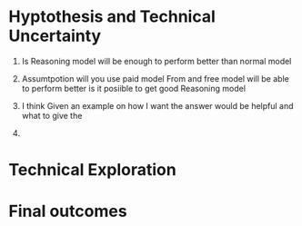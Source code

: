 # Hyptothesis and Technical Uncertainty

1. Is Reasoning model  will be enough to perform better than normal model
2. Assumtpotion will you use paid model From and free model will be able to perform better is it posiible to get good Reasoning model 

3. I think Given an example on how I want the answer would be helpful and what to give the  
4.  





# Technical Exploration



# Final outcomes 